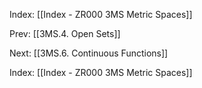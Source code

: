 Index: [[Index - ZR000 3MS Metric Spaces]]

Prev: [[3MS.4. Open Sets]]

Next: [[3MS.6. Continuous Functions]]

Index: [[Index - ZR000 3MS Metric Spaces]]